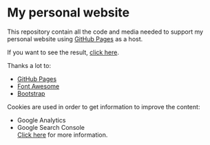 # My personal website

This repository contain all the code and media needed to support my personal website using [GitHub Pages](https://pages.github.com/) as a host.

If you want to see the result, [click here](http://spaccesi.com/). 

Thanks a lot to:
- [GitHub Pages](https://pages.github.com/)
- [Font Awesome](https://fontawesome.com/)
- [Bootstrap](https://getbootstrap.com/)

Cookies are used in order to get information to improve the content:
- Google Analytics
- Google Search Console  
[Click here](http://spaccesi.com/privacy-policy.html) for more information.
